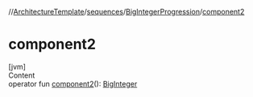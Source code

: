 //[ArchitectureTemplate](../../index.md)/[sequences](../index.md)/[BigIntegerProgression](index.md)/[component2](component2.md)



# component2  
[jvm]  
Content  
operator fun [component2](component2.md)(): [BigInteger](https://docs.oracle.com/javase/8/docs/api/java/math/BigInteger.html)  



